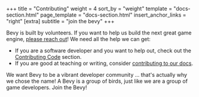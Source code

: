 +++
title = "Contributing"
weight = 4
sort_by = "weight"
template = "docs-section.html"
page_template = "docs-section.html"
insert_anchor_links = "right"
[extra]
subtitle = "join the bevy"
+++

Bevy is built by volunteers. If you want to help us build the next great game engine, [please reach out](/community)! We need all the help we can get:

* If you are a software developer and you want to help out, check out the [Contributing Code](code) section.
* If you are good at teaching or writing, consider [contributing to our docs](docs).

We want Bevy to be a vibrant developer community ... that's actually why we chose the name! A Bevy is a group of birds, just like we are a group of game developers. Join the Bevy!
